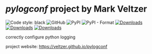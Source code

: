 

# *pylogconf* project by Mark Veltzer

![Code style: black](https://img.shields.io/badge/code%20style-black-000000.svg)
![GitHub](https://img.shields.io/github/license/veltzer/pylogconf)
![PyPI](https://img.shields.io/pypi/v/pylogconf)
![PyPI - Format](https://img.shields.io/pypi/format/pylogconf)
[![Downloads](https://pepy.tech/badge/pytsv)](https://pepy.tech/project/pylogconf)
[![Downloads](https://pepy.tech/badge/pytsv/month)](https://pepy.tech/project/pylogconf/month)
[![Downloads](https://pepy.tech/badge/pytsv/week)](https://pepy.tech/project/pylogconf/week)


correctly configure python logging

project website: https://veltzer.github.io/pylogconf

